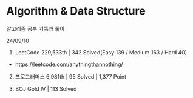 # Algorithm & Data Structure

알고리즘 공부 기록과 풀이

24/09/10

1. LeetCode 229,533th | 342 Solved(Easy 139 / Medium 163 / Hard 40)
- https://leetcode.com/anythingthannothing/

2. 프로그래머스 6,981th | 95 Solved | 1,377 Point

3. BOJ Gold IV | 113 Solved

